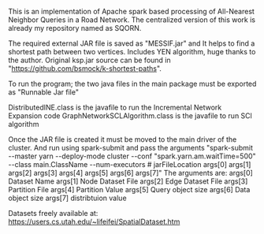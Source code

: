 This is an implementation of Apache spark based processing of All-Nearest Neighbor Queries in a Road Network. The centralized version of this work is already my repository named as SQORN.

The required external JAR file is saved as "MESSIF.jar" and It helps to find a shortest path between two vertices. Includes YEN algorithm, huge thanks to the author. Original ksp.jar source can be found in "https://github.com/bsmock/k-shortest-paths".

To run the program; the two java files in the main package must be exported as "Runnable Jar file"

DistributedINE.class is the javafile to run the Incremental Network Expansion code
GraphNetworkSCLAlgorithm.class is the javafile to run SCl algorithm

Once the JAR file is created it must be moved to the main driver of the cluster. And run using spark-submit and pass the arguments
"spark-submit --master yarn --deploy-mode cluster --conf "spark.yarn.am.waitTime=500" --class main.ClassName --num-executors #  jarFileLocation args[0] args[1] args[2] args[3] args[4] args[5] args[6] args[7]" 
 The arguments are:
 args[0] Dataset Name
 args[1] Node Dataset File
 args[2] Edge Dataset File
 args[3] Partition File
 args[4] Partition Value
 args[5] Query object size
 args[6] Data object size
 args[7] distribtuion value
 
 Datasets freely available at: https://users.cs.utah.edu/~lifeifei/SpatialDataset.htm
